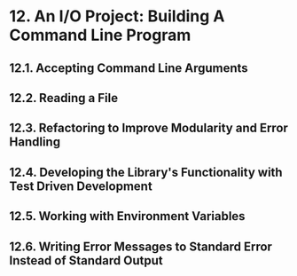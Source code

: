 # 12. An I/O Project: Building A Command Line Program

## 12.1. Accepting Command Line Arguments

## 12.2. Reading a File

## 12.3. Refactoring to Improve Modularity and Error Handling

## 12.4. Developing the Library's Functionality with Test Driven Development

## 12.5. Working with Environment Variables

## 12.6. Writing Error Messages to Standard Error Instead of Standard Output
